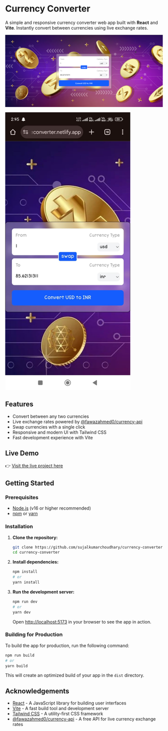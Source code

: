 # Currency Converter

A simple and responsive currency converter web app built with **React** and **Vite**. Instantly convert between currencies using live exchange rates.

![Screenshot](public/Screenshot%202025-07-03%20023656.png)
<!-- ![Screenshot](public/WhatsApp%20Image%202025-07-03%20at%2002.45.42_3595c592.jpg) -->
<img src="public/WhatsApp%20Image%202025-07-03%20at%2002.45.42_3595c592.jpg" alt="Screenshot" width="400"/>

## Features

- Convert between any two currencies
- Live exchange rates powered by [@fawazahmed0/currency-api](https://github.com/fawazahmed0/currency-api)
- Swap currencies with a single click
- Responsive and modern UI with Tailwind CSS
- Fast development experience with Vite

## Live Demo

👉 [Visit the live project here](https://cryptopriceconverter.netlify.app/)


## Getting Started

### Prerequisites

- [Node.js](https://nodejs.org/) (v16 or higher recommended)
- [npm](https://www.npmjs.com/) or [yarn](https://yarnpkg.com/)

### Installation

1. **Clone the repository:**
   ```sh
   git clone https://github.com/sujalkumarchoudhary/currency-converter.git
   cd currency-converter
   ```
2. **Install dependencies:**
   ```sh
   npm install
   # or
   yarn install
   ```
3. **Run the development server:**
   ```sh
   npm run dev
   # or
   yarn dev
   ```
   Open [http://localhost:5173](http://localhost:5173) in your browser to see the app in action.

### Building for Production

To build the app for production, run the following command:

```sh
npm run build
# or
yarn build
```

This will create an optimized build of your app in the `dist` directory.

## Acknowledgements

- [React](https://reactjs.org/) - A JavaScript library for building user interfaces
- [Vite](https://vitejs.dev/) - A fast build tool and development server
- [Tailwind CSS](https://tailwindcss.com/) - A utility-first CSS framework
- [@fawazahmed0/currency-api](https://github.com/fawazahmed0/currency-api) - A free API for live currency exchange rates
